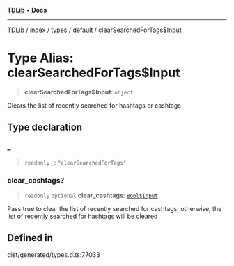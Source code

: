 [**TDLib**](../../../../../../README.md) • **Docs**

***

[TDLib](../../../../../../modules.md) / [index](../../../../../README.md) / [types](../../../README.md) / [default](../README.md) / clearSearchedForTags$Input

# Type Alias: clearSearchedForTags$Input

> **clearSearchedForTags$Input**: `object`

Clears the list of recently searched for hashtags or cashtags

## Type declaration

### \_

> `readonly` **\_**: `"clearSearchedForTags"`

### clear\_cashtags?

> `readonly` `optional` **clear\_cashtags**: [`Bool$Input`](Bool$Input.md)

Pass true to clear the list of recently searched for cashtags; otherwise, the list of recently searched for hashtags will be cleared

## Defined in

dist/generated/types.d.ts:77033
